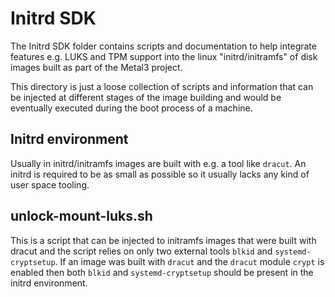 # Initrd SDK

The Initrd SDK folder contains scripts and documentation to help integrate
features e.g. LUKS and TPM support into the linux "initrd/initramfs" of disk
images built as part of the Metal3 project.

This directory is just a loose collection of scripts and information that
can be injected at different stages of the image building and would be
eventually executed during the boot process of a machine.

## Initrd environment

Usually in initrd/initramfs images are built with e.g. a tool like `dracut`.
An initrd is required to be as small as possible so it usually lacks any kind
of user space tooling.

## unlock-mount-luks.sh

This is a script that can be injected to initramfs images that were built with
dracut and the script relies on only two external tools `blkid` and
`systemd-cryptsetup`. If an image was built with `dracut` and the `dracut`
module `crypt` is enabled then both `blkid` and `systemd-cryptsetup` should be
present in the initrd environment.
